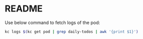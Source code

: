 # README

Use below command to fetch logs of the pod:

```bash
kc logs $(kc get pod | grep daily-todos | awk '{print $1}')
```
